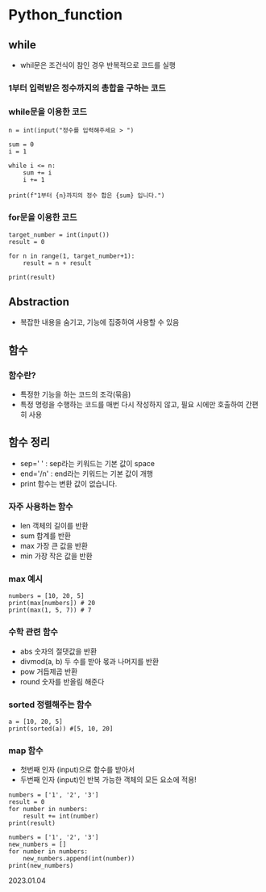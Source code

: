 # Python_function

## while
* whil문은 조건식이 참인 경우 반복적으로 코드를 실행

### 1부터 입력받은 정수까지의 총합을 구하는 코드

### while문을 이용한 코드
```
n = int(input("정수를 입력해주세요 > ")

sum = 0
i = 1

while i <= n:
	sum += i
	i += 1

print(f"1부터 {n}까지의 정수 합은 {sum} 입니다.") 
```

### for문을 이용한 코드 
```
target_number = int(input())
result = 0

for n in range(1, target_number+1):
	result = n + result

print(result)
``` 

## Abstraction
- 복잡한 내용을 숨기고, 기능에 집중하여 사용할 수 있음

## 함수
### 함수란?
- 특정한 기능을 하는 코드의 조각(묶음)
- 특정 명령을 수행하는 코드를 매번 다시 작성하지 않고, 필요 시에만 호출하여 간편히 사용

## 함수 정리
- sep=' ' : sep라는 키워드는 기본 값이 space
- end='/n' : end라는 키워드는 기본 값이 개행 
- print 함수는 변환 값이 없습니다.

### 자주 사용하는 함수
- len 객체의 길이를 반환
- sum 합계를 반환
- max 가장 큰 값을 반환
- min 가장 작은 값을 반환

### max 예시
```
numbers = [10, 20, 5]
print(max[numbers]) # 20
print(max(1, 5, 7)) # 7
```
### 수학 관련 함수
- abs 숫자의 절댓값을 반환
- divmod(a, b) 두 수를 받아 몫과 나머지를 반환
- pow 거듭제곱 반환
- round 숫자를 반올림 해준다

### sorted 정렬해주는 함수
```
a = [10, 20, 5]
print(sorted(a)) #[5, 10, 20]
```


### map 함수
* 첫번째 인자 (input)으로 함수를 받아서
* 두번째 인자 (input)인 반복 가능한 객체의 모든 요소에 적용!
```
numbers = ['1', '2', '3']
result = 0
for number in numbers:
    result += int(number)
print(result)

numbers = ['1', '2', '3']
new_numbers = []
for number in numbers:
    new_numbers.append(int(number))
print(new_numbers)
```

2023.01.04